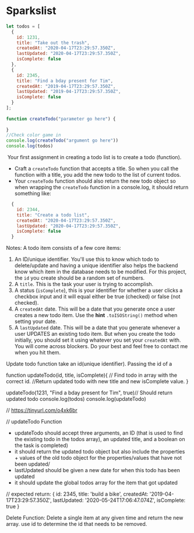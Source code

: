 # Sparkslist
```js
let todos = [
  {
    id: 1231,
    title: "Take out the trash",
    createdAt: "2020-04-17T23:29:57.350Z",
    lastUpdated: "2020-04-17T23:29:57.350Z",
    isComplete: false
  },
  {
    id: 2345,
    title: "Find a bday present for Tim",
    createdAt: "2019-04-17T23:29:57.350Z",
    lastUpdated: "2019-04-17T23:29:57.350Z",
    isComplete: false
  }
];
​
function createTodo("parameter go here") {
​
}
​//Check color game in 
console.log(createTodo("argument go here"))
console.log(todos)
```
​
Your first assignment in creating a todo list is to create a todo (function).
​
- Craft a `createTodo` function that accepts a title. So when you call the function with a title, you add the new todo to the list of current todos. 
- Your `createTodo` function should also return the new todo object so when wrapping the `createTodo` function in a console.log, it should return something like:
```js
  {
    id: 2344,
    title: "Create a todo list",
    createdAt: "2020-04-17T23:29:57.350Z",
    lastUpdated: "2020-04-17T23:29:57.350Z",
    isComplete: false
  }
```
Notes:
A todo item consists of a few core items:
1. An ID/unique identifier. You'll use this to know which todo to delete/update and having a unique identifier also helps the backend know which item in the database needs to be modified. For this project, the `id` you create should be a random set of numbers.
​
2. A `title`. This is the task your user is trying to accomplish.
​
3. A status (`isComplete`), this is your identifier for whether a user clicks a checkbox input and it will equal either be true (checked) or false (not checked).
​
4. A `createdAt` date. This will be a date that you generate once a user creates a new todo item. Use the **hint** `.toISOString()` method when setting your date.
​
5. A `lastUpdated` date. This will be a date that you generate whenever a user UPDATES an existing todo item. But when you create the todo initially, you should set it using whatever you set your `createdAt` with.
​
You will come across blockers. Do your best and feel free to contact me when you hit them.

Update todo function
take an id(unique identifier). Passing the id of a 

function updateTodo(id, title, isComplete){
// Find todo in array with the correct id.
//Return updated todo with new title and new isComplete value.
}

updateTodo(1231, "Find a bday present for Tim", true)// Should return updated todo
console.log(todos)
console.log(updateTodo)

// https://tinyurl.com/o4xk6br



// updateTodo Function
- updateTodo should accept three arguments, an ID (that is used to find the existing todo in the todos array), an updated title, and a boolean on the task is completed)
- it should return the updated todo object but also include the properties + values of the old todo object for the  properties/values that have not been updated/
- lastUpdated should be given a new date for when this todo has been updated
- it should update the global todos array for the item that got updated

// expected return:
{
	id: 2345,
		title: 'build a bike',
			createdAt: '2019-04-17T23:29:57.350Z',
				lastUpdated: '2020-05-24T17:06:47.074Z',
					isComplete: true
}

Delete Function: 
Delete a single item at any given time and return the new array.
use id to determine the id that needs to be removed.